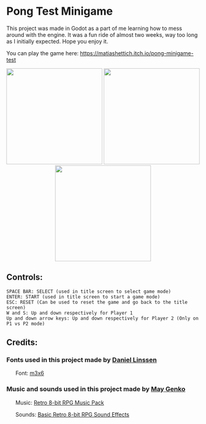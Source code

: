 # Pong Test Minigame

This project was made in Godot as a part of me learning how to mess around with the engine. It was a fun ride of almost two weeks, way too long as I initially expected. Hope you enjoy it.

You can play the game here: https://matiashettich.itch.io/pong-minigame-test

<p align="center">
    <img src="https://github.com/matias-hettich-castillo/pong-oso/assets/7623785/a25595ac-796a-4ad9-af3e-98227db65c78" width="250" />
    <img src="https://github.com/matias-hettich-castillo/pong-oso/assets/7623785/88d071b4-ef7e-42fb-b884-ae9db9821d98" width="250" />
    <img src="https://github.com/matias-hettich-castillo/pong-oso/assets/7623785/7583b824-68e5-4b60-a811-372c632a9a44" width="250" />
</p>

## Controls:

    SPACE BAR: SELECT (used in title screen to select game mode)
    ENTER: START (used in title screen to start a game mode)
    ESC: RESET (Can be used to reset the game and go back to the title screen)
    W and S: Up and down respectively for Player 1
    Up and down arrow keys: Up and down respectively for Player 2 (Only on P1 vs P2 mode)

## Credits:

### Fonts used in this project made by <a href="https://managore.itch.io/">Daniel Linssen</a>
<ul>Font: <a href="https://managore.itch.io/m3x6">m3x6</a></ul>

### Music and sounds used in this project made by <a href="https://maygenko.itch.io/">May Genko</a></ul>
<ul>Music: <a href="https://maygenko.itch.io/retro-8-bit-rpg-music-pack-by-may-genko">Retro 8-bit RPG Music Pack</a></ul>
<ul>Sounds: <a href="https://maygenko.itch.io/basic-rpg-sfx-by-maygenko">Basic Retro 8-bit RPG Sound Effects</a></ul>
    
